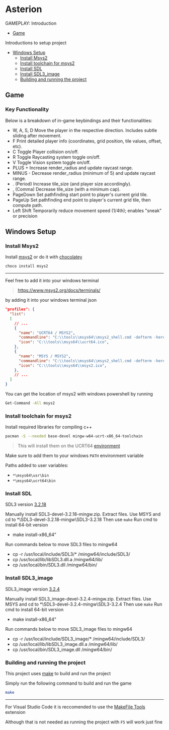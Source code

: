 # Asterion <!-- omit in toc -->


GAMEPLAY: Introduction
- [Game](#key-functionality)

Introductions to setup project
- [Windows Setup](#windows-setup)
  - [Install Msys2](#install-msys2)
  - [Install toolchain for msys2](#install-toolchain-for-msys2)
  - [Install SDL](#install-sdl)
  - [Install SDL3\_image](#install-sdl3_image)
  - [Building and running the project](#building-and-running-the-project)


## Game
### Key Functionality

Below is a breakdown of in-game keybindings and their functionalities:

- W, A, S, D	  Move the player in the respective direction. Includes subtle sliding after movement.
- F         	  Print detailed player info (coordinates, grid position, tile values, offset, etc).
- C	Toggle      Player collision on/off.
- R	Toggle      Raycasting system toggle on/off.
- V	Toggle      Vision system toggle on/off.
- PLUS  +	      Increase render_radius and update raycast range.
- MINUS -	      Decrease render_radius (minimum of 5) and update raycast range.
- . (Period)	  Increase tile_size (and player size accordingly).
- , (Comma)	    Decrease tile_size (with a minimum cap).
- PageDown	    Set pathfinding start point to player's current grid tile.
- PageUp	      Set pathfinding end point to player's current grid tile, then compute path.
- Left Shift	  Temporarily reduce movement speed (1/4th); enables "sneak" or precision


## Windows Setup

### Install Msys2

Install [msys2](https://www.msys2.org/#installation) or do it with [chocolatey](https://community.chocolatey.org/packages/msys2)

```bash
choco install msys2
```

---

Feel free to add it into your windows terminal
> <https://www.msys2.org/docs/terminals/>

by adding it into your windows terminal json

```json
"profiles": {
  "list":
  [
    // ...
    {
      "name": "UCRT64 / MSYS2",
      "commandline": "C:\\tools\\msys64\\msys2_shell.cmd -defterm -here -no-start -ucrt64",
      "icon": "C:\\tools\\msys64\\ucrt64.ico",
    },
    {
      "name": "MSYS / MSYS2",
      "commandline": "C:\\tools\\msys64\\msys2_shell.cmd -defterm -here -no-start -msys",
      "icon": "C:\\tools\\msys64\\msys2.ico",
    },
    // ...
  ]
}
```

You can get the location of msys2 with windows powershell by running

```bash
Get-Command -All msys2
```

### Install toolchain for msys2

Install required libraries for compiling c++

```bash
pacman -S --needed base-devel mingw-w64-ucrt-x86_64-toolchain
```

> This will install them on the UCRT64 [environment](https://www.msys2.org/docs/environments/)

Make sure to add them to your windows `PATH` environment variable

Paths added to user variables:

- `*\msys64\usr\bin`
- `*\msys64\ucrt64\bin`

### Install SDL
SDL3 version [3.2.18](https://github.com/libsdl-org/SDL/releases/tag/release-3.2.18)

Manually install SDL3-devel-3.2.18-mingw.zip. 
Extract files.
Use MSYS and cd to *\SDL3-devel-3.2.18-mingw\SDL3-3.2.18
Then use `make`
Run cmd to install 64-bit version
- make install-x86_64"

Run commands below to move SDL3 files to mingw64
- cp -r /usr/local/include/SDL3/* /mingw64/include/SDL3/
- cp /usr/local/lib/libSDL3.dll.a /mingw64/lib/
- cp /usr/local/bin/SDL3.dll /mingw64/bin/


### Install SDL3_image
SDL3_image version [3.2.4](https://github.com/libsdl-org/SDL_image/releases/tag/release-3.2.4)

Manually install SDL3_image-devel-3.2.4-mingw.zip.
Extract files.
Use MSYS and cd to *\SDL3-devel-3.2.4-mingw\SDL3-3.2.4
Then use `make`
Run cmd to install 64-bit version
- make install-x86_64"

Run commands below to move SDL3_image files to mingw64
- cp -r /usr/local/include/SDL3_image/* /mingw64/include/SDL3/
- cp /usr/local/lib/libSDL3_image.dll.a /mingw64/lib/
- cp /usr/local/bin/SDL3_image.dll /mingw64/bin/

### Building and running the project

This project uses [make](https://www.gnu.org/software/make/manual/html_node/index.html#SEC_Contents) to build and run the project

Simply run the following command to build and run the game

```bash
make
```

---

For Visual Studio Code it is reccomended to use the [MakeFile Tools](https://marketplace.visualstudio.com/items?itemName=ms-vscode.makefile-tools) extension

Although that is not needed as running the project with `F5` will work just fine